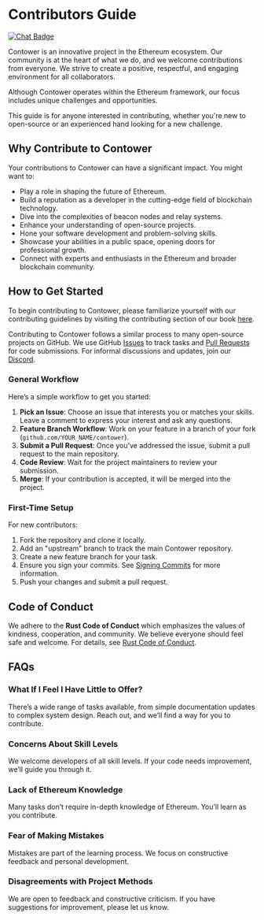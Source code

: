 # Contributors Guide

[![Chat Badge]][Chat Link]

Contower is an innovative project in the Ethereum ecosystem. Our community is at the heart of what we do, and we welcome contributions from everyone. We strive to create a positive, respectful, and engaging environment for all collaborators.

Although Contower operates within the Ethereum framework, our focus includes unique challenges and opportunities.

This guide is for anyone interested in contributing, whether you're new to open-source or an experienced hand looking for a new challenge.

## Why Contribute to Contower

Your contributions to Contower can have a significant impact. You might want to:

-   Play a role in shaping the future of Ethereum.
-   Build a reputation as a developer in the cutting-edge field of blockchain technology.
-   Dive into the complexities of beacon nodes and relay systems.
-   Enhance your understanding of open-source projects.
-   Hone your software development and problem-solving skills.
-   Showcase your abilities in a public space, opening doors for professional growth.
-   Connect with experts and enthusiasts in the Ethereum and broader blockchain community.

## How to Get Started

To begin contributing to Contower, please familiarize yourself with our contributing guidelines by visiting the contributing section of our book [here](https://nodura.github.io/Contower/contributing/contributing.html).

Contributing to Contower follows a similar process to many open-source projects on GitHub. We use GitHub [Issues](https://github.com/Nodura/Contower/issues) to track tasks and [Pull Requests](https://github.com/Nodura/Contower/pulls) for code submissions. For informal discussions and updates, join our [Discord](https://discord.gg/vHWpWsjCqx).

### General Workflow

Here’s a simple workflow to get you started:

1. **Pick an Issue**: Choose an issue that interests you or matches your skills. Leave a comment to express your interest and ask any questions.
2. **Feature Branch Workflow**: Work on your feature in a branch of your fork (`github.com/YOUR_NAME/contower`).
3. **Submit a Pull Request**: Once you’ve addressed the issue, submit a pull request to the main repository.
4. **Code Review**: Wait for the project maintainers to review your submission.
5. **Merge**: If your contribution is accepted, it will be merged into the project.

### First-Time Setup

For new contributors:

1. Fork the repository and clone it locally.
2. Add an "upstream" branch to track the main Contower repository.
3. Create a new feature branch for your task.
4. Ensure you sign your commits. See [Signing Commits](https://help.github.com/en/github/authenticating-to-github/about-commit-signature-verification) for more information.
5. Push your changes and submit a pull request.

## Code of Conduct

We adhere to the **Rust Code of Conduct** which emphasizes the values of kindness, cooperation, and community. We believe everyone should feel safe and welcome. For details, see [Rust Code of Conduct](https://www.rust-lang.org/policies/code-of-conduct).

## FAQs

### What If I Feel I Have Little to Offer?

There’s a wide range of tasks available, from simple documentation updates to complex system design. Reach out, and we’ll find a way for you to contribute.

### Concerns About Skill Levels

We welcome developers of all skill levels. If your code needs improvement, we’ll guide you through it.

### Lack of Ethereum Knowledge

Many tasks don’t require in-depth knowledge of Ethereum. You’ll learn as you contribute.

### Fear of Making Mistakes

Mistakes are part of the learning process. We focus on constructive feedback and personal development.

### Disagreements with Project Methods

We are open to feedback and constructive criticism. If you have suggestions for improvement, please let us know.

[Chat Badge]: https://img.shields.io/discord/1174374333062316032?logo=discord
[Chat Link]: https://discord.gg/vHWpWsjCqx
